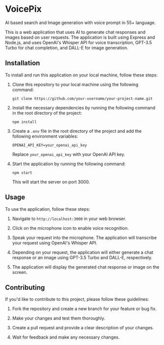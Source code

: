 # VoicePix
AI based search and Image generation with voice prompt in 55+ language.

This is a web application that uses AI to generate chat responses and images based on user requests. The application is built using Express and Node.js, and uses OpenAI's Whisper API for voice transcription, GPT-3.5 Turbo for chat completion, and DALL-E for image generation.

## Installation

To install and run this application on your local machine, follow these steps:

1. Clone this repository to your local machine using the following command:

   ```
   git clone https://github.com/your-username/your-project-name.git
   ```

2. Install the necessary dependencies by running the following command in the root directory of the project:

   ```
   npm install
   ```

3. Create a `.env` file in the root directory of the project and add the following environment variables:

   ```
   OPENAI_API_KEY=your_openai_api_key
   ```

   Replace `your_openai_api_key` with your OpenAI API key.

4. Start the application by running the following command:

   ```
   npm start
   ```

   This will start the server on port 3000.

## Usage

To use the application, follow these steps:

1. Navigate to `http://localhost:3000` in your web browser.

2. Click on the microphone icon to enable voice recognition.

3. Speak your request into the microphone. The application will transcribe your request using OpenAI's Whisper API.

4. Depending on your request, the application will either generate a chat response or an image using GPT-3.5 Turbo and DALL-E, respectively.

5. The application will display the generated chat response or image on the screen.

## Contributing

If you'd like to contribute to this project, please follow these guidelines:

1. Fork the repository and create a new branch for your feature or bug fix.

2. Make your changes and test them thoroughly.

3. Create a pull request and provide a clear description of your changes.

4. Wait for feedback and make any necessary changes.
